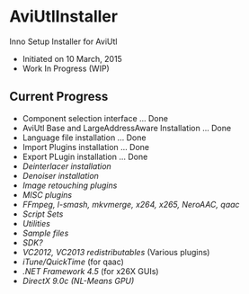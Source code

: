 # AviUtlInstaller
Inno Setup Installer for AviUtl
  * Initiated on 10 March, 2015
  * Work In Progress (WIP)


## Current Progress
  * Component selection interface ... Done
  * AviUtl Base and LargeAddressAware Installation ... Done
  * Language file installation ... Done
  * Import Plugins installation ... Done
  * Export PLugin installation ... Done
  * _Deinterlacer  installation_
  * _Denoiser installation_
  * _Image retouching plugins_
  * _MISC plugins_
  * _FFmpeg, l-smash, mkvmerge, x264, x265, NeroAAC, qaac_
  * _Script Sets_
  * _Utilities_
  * _Sample files_
  * _SDK?_
  * _VC2012, VC2013 redistributables_ (Various plugins)
  * _iTune/QuickTime_ (for qaac)
  * _.NET Framework 4.5_ (for x26X GUIs)
  * _DirectX 9.0c (NL-Means GPU)_
